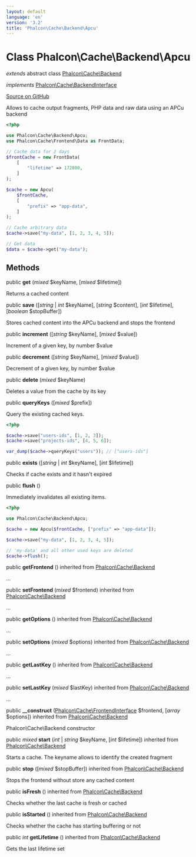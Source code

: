 ```yaml
---
layout: default
language: 'en'
version: '3.2'
title: 'Phalcon\Cache\Backend\Apcu'
---
```

# Class **Phalcon\Cache\Backend\Apcu**

*extends* abstract class [Phalcon\Cache\Backend](/3.2/en/api/Phalcon_Cache_Backend)

*implements* [Phalcon\Cache\BackendInterface](/3.2/en/api/Phalcon_Cache_BackendInterface)

<a href="https://github.com/phalcon/cphalcon/tree/v3.2.0/phalcon/cache/backend/apcu.zep" class="btn btn-default btn-sm">Source on GitHub</a>

Allows to cache output fragments, PHP data and raw data using an APCu backend

```php
<?php

use Phalcon\Cache\Backend\Apcu;
use Phalcon\Cache\Frontend\Data as FrontData;

// Cache data for 2 days
$frontCache = new FrontData(
    [
        "lifetime" => 172800,
    ]
);

$cache = new Apcu(
    $frontCache,
    [
        "prefix" => "app-data",
    ]
);

// Cache arbitrary data
$cache->save("my-data", [1, 2, 3, 4, 5]);

// Get data
$data = $cache->get("my-data");

```


## Methods
public  **get** (*mixed* $keyName, [*mixed* $lifetime])

Returns a cached content



public  **save** ([*string* | *int* $keyName], [*string* $content], [*int* $lifetime], [*boolean* $stopBuffer])

Stores cached content into the APCu backend and stops the frontend



public  **increment** ([*string* $keyName], [*mixed* $value])

Increment of a given key, by number $value



public  **decrement** ([*string* $keyName], [*mixed* $value])

Decrement of a given key, by number $value



public  **delete** (*mixed* $keyName)

Deletes a value from the cache by its key



public  **queryKeys** ([*mixed* $prefix])

Query the existing cached keys.

```php
<?php

$cache->save("users-ids", [1, 2, 3]);
$cache->save("projects-ids", [4, 5, 6]);

var_dump($cache->queryKeys("users")); // ["users-ids"]

```



public  **exists** ([*string* | *int* $keyName], [*int* $lifetime])

Checks if cache exists and it hasn't expired



public  **flush** ()

Immediately invalidates all existing items.

```php
<?php

use Phalcon\Cache\Backend\Apcu;

$cache = new Apcu($frontCache, ["prefix" => "app-data"]);

$cache->save("my-data", [1, 2, 3, 4, 5]);

// 'my-data' and all other used keys are deleted
$cache->flush();

```



public  **getFrontend** () inherited from [Phalcon\Cache\Backend](/3.2/en/api/Phalcon_Cache_Backend)

...


public  **setFrontend** (*mixed* $frontend) inherited from [Phalcon\Cache\Backend](/3.2/en/api/Phalcon_Cache_Backend)

...


public  **getOptions** () inherited from [Phalcon\Cache\Backend](/3.2/en/api/Phalcon_Cache_Backend)

...


public  **setOptions** (*mixed* $options) inherited from [Phalcon\Cache\Backend](/3.2/en/api/Phalcon_Cache_Backend)

...


public  **getLastKey** () inherited from [Phalcon\Cache\Backend](/3.2/en/api/Phalcon_Cache_Backend)

...


public  **setLastKey** (*mixed* $lastKey) inherited from [Phalcon\Cache\Backend](/3.2/en/api/Phalcon_Cache_Backend)

...


public  **__construct** ([Phalcon\Cache\FrontendInterface](/3.2/en/api/Phalcon_Cache_FrontendInterface) $frontend, [*array* $options]) inherited from [Phalcon\Cache\Backend](/3.2/en/api/Phalcon_Cache_Backend)

Phalcon\Cache\Backend constructor



public *mixed* **start** (*int* | *string* $keyName, [*int* $lifetime]) inherited from [Phalcon\Cache\Backend](/3.2/en/api/Phalcon_Cache_Backend)

Starts a cache. The keyname allows to identify the created fragment



public  **stop** ([*mixed* $stopBuffer]) inherited from [Phalcon\Cache\Backend](/3.2/en/api/Phalcon_Cache_Backend)

Stops the frontend without store any cached content



public  **isFresh** () inherited from [Phalcon\Cache\Backend](/3.2/en/api/Phalcon_Cache_Backend)

Checks whether the last cache is fresh or cached



public  **isStarted** () inherited from [Phalcon\Cache\Backend](/3.2/en/api/Phalcon_Cache_Backend)

Checks whether the cache has starting buffering or not



public *int* **getLifetime** () inherited from [Phalcon\Cache\Backend](/3.2/en/api/Phalcon_Cache_Backend)

Gets the last lifetime set



